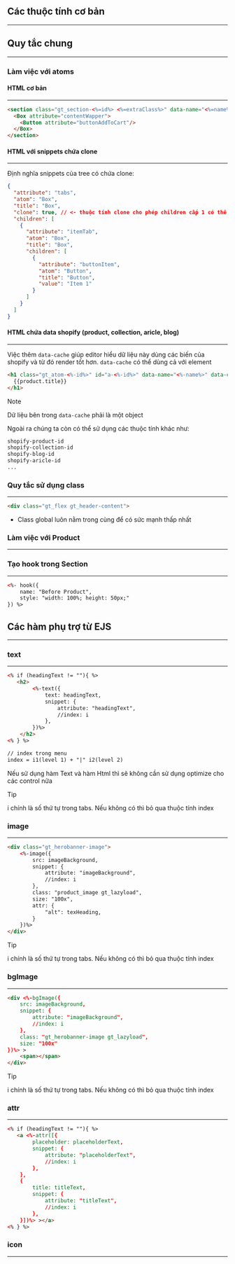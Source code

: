 ## Các thuộc tính cơ bản
------------------------

## Quy tắc chung
------------------------

### Làm việc với atoms
#### HTML cơ bản
------------------------
```html
<section class="gt_section-<%=id%> <%=extraClass%>" data-name="<%=name%>">
  <Box attribute="contentWapper">
    <Button attribute="buttonAddToCart"/>
  </Box>
</section>
```
#### HTML với snippets chứa clone
------------------------
Định nghĩa snippets của tree có chứa clone:
```json
{
  "attribute": "tabs",
  "atom": "Box",
  "title": "Box",
  "clone": true, // <- thuộc tính clone cho phép children cấp 1 có thể clone/remove...
  "children": [
    {
      "attribute": "itemTab",
      "atom": "Box",
      "title": "Box",
      "children": [
        {
          "attribute": "buttonItem",
          "atom": "Button",
          "title": "Button",
          "value": "Item 1"
        }
      ]
    }
  ]
}
```

#### HTML chứa data shopify (product, collection, aricle, blog)
------------------------
Việc thêm `data-cache` giúp editor hiểu dữ liệu này dùng các biến của shopify và từ đó render tốt hơn.
`data-cache` có thể dùng cả với element
```html
<h1 class="gt_atom-<%-id%>" id="a-<%-id%>" data-name="<%-name%>" data-cache="{'shopify-product-id': '{{product.id}}'}">
  {{product.title}}
</h1>
```
>[!note]
> Dữ liệu bên trong `data-cache` phải là một object

Ngoài ra chúng ta còn có thể sử dụng các thuộc tính khác như:
```html
shopify-product-id
shopify-collection-id
shopify-blog-id
shopify-aricle-id
...
```

### Quy tắc sử dụng class
------------------------
```html
<div class="gt_flex gt_header-content">
```
- Class global luôn nằm trong cùng để có sức mạnh thấp nhất


### Làm việc với Product
------------------------

### Tạo hook trong Section
------------------------

```html
<%- hook({
    name: "Before Product",
    style: "width: 100%; height: 50px;"
}) %>
```

## Các hàm phụ trợ từ EJS
------------------------
### text
------------------------
```html
<% if (headingText != ""){ %>
   <h2>
        <%-text({
            text: headingText,
            snippet: {
                attribute: "headingText",
                //index: i
            },
        })%>
    </h2>
<% } %>

// index trong menu
index = i1(level 1) + "|" i2(level 2)
```

Nếu sử dụng hàm Text và hàm Html thì sẽ không cần sử dụng optimize cho các control nữa

> [!Tip]
>  i chính là số thứ tự trong tabs. Nếu không có thì bỏ qua thuộc tính index

### image
------------------------
```html
<div class="gt_herobanner-image">
    <%-image({
        src: imageBackground,
        snippet: {
            attribute: "imageBackground",
            //index: i
        },
        class: "product_image gt_lazyload",
        size: "100x",
        attr: {
            "alt": texHeading,
        }
    })%>
</div>
```

> [!Tip]
>  i chính là số thứ tự trong tabs. Nếu không có thì bỏ qua thuộc tính index

### bgImage
------------------------
```html
<div <%-bgImage({
    src: imageBackground,
    snippet: {
        attribute: "imageBackground",
        //index: i
    },
    class: "gt_herobanner-image gt_lazyload",
    size: "100x"
})%> >
    <span></span>
</div>
```

> [!Tip]
>  i chính là số thứ tự trong tabs. Nếu không có thì bỏ qua thuộc tính index

### attr
------------------------
```html
<% if (headingText != ""){ %>
   <a <%-attr([{
        placeholder: placeholderText,
        snippet: {
            attribute: "placeholderText",
            //index: i
        },
    },
    {
        title: titleText,
        snippet: {
            attribute: "titleText",
            //index: i
        },
    }])%> ></a>
<% } %>
```

### icon
------------------------
